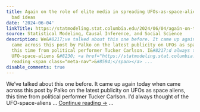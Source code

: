 ```yaml
---
title: Again on the role of elite media in spreading UFOs-as-space-aliens and other
  bad ideas
date: '2024-06-04'
linkTitle: https://statmodeling.stat.columbia.edu/2024/06/04/again-on-the-role-of-elite-media-in-spreading-ufos-as-space-aliens-and-other-bad-ideas/
source: Statistical Modeling, Causal Inference, and Social Science
description: We&#8217;ve talked about this one before. It came up again today when
  came across this post by Palko on the latest publicity on UFOs as space aliens,
  this time from political performer Tucker Carlson. I&#8217;d always thought of the
  UFO-space-aliens &#8230; <a href="https://statmodeling.stat.columbia.edu/2024/06/04/again-on-the-role-of-elite-media-in-spreading-ufos-as-space-aliens-and-other-bad-ideas/">Continue
  reading <span class="meta-nav">&#8594;</span></a> ...
disable_comments: true
---
```

We&#8217;ve talked about this one before. It came up again today when came across this post by Palko on the latest publicity on UFOs as space aliens, this time from political performer Tucker Carlson. I&#8217;d always thought of the UFO-space-aliens &#8230; <a href="https://statmodeling.stat.columbia.edu/2024/06/04/again-on-the-role-of-elite-media-in-spreading-ufos-as-space-aliens-and-other-bad-ideas/">Continue reading <span class="meta-nav">&#8594;</span></a> ...